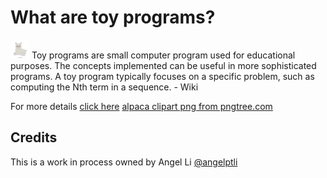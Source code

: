 # What are toy programs?
<img src="images/cute-gray-alpaca.png" width="30" height="30">
Toy programs are small computer program used for educational purposes. The
concepts implemented can be useful in more sophisticated programs. A toy
program typically focuses on a specific problem, such as computing the Nth
term in a sequence. - Wiki

For more details [click here](https://en.wikipedia.org/wiki/Toy_program)
[alpaca clipart png from pngtree.com](https://pngtree.com/freepng/gray-cute-illustration-hand-painted-alpaca_3839821.html)

## Credits
This is a work in process owned by Angel Li [@angelptli](https://github.com/angelptli)